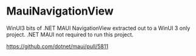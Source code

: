 # MauiNavigationView

WinUI3 bits of .NET MAUI NavigationView extracted out to a WinUI 3 only project. .NET MAUI not required to run this project.

https://github.com/dotnet/maui/pull/5811
